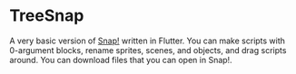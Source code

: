 # TreeSnap

A very basic version of [Snap!](https://snap.berkeley.edu/snap/snap.html)
written in Flutter.
You can make scripts with 0-argument blocks, rename sprites, scenes, and objects, and drag scripts around.
You can download files that you can open in Snap!.
